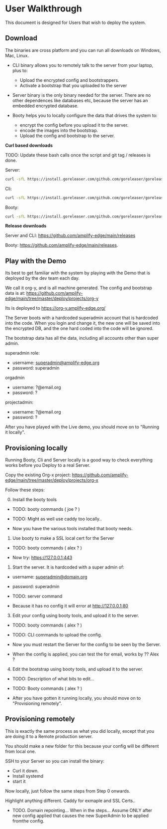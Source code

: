 # User Walkthrough

This document is designed for Users that wish to deploy the system.


## Download

The binaries are cross platform and you can run all downloads on Windows, Mac, Linux.

- CLI binary allows you to remotely talk to the server from your laptop, plus to:
	- Upload the encrypted config and bootstrappers.
	- Activate a bootstrap that you uploaded to the server

- Server binary is the only binary needed for the server. There are no other dependences like databases etc, because the server has an embedded encrypted database.

- Booty helps you to locally configure the data that drives the system to:
	- encrypt the config before you upload it to the server.
	- encode the images into the bootstrap.
	- Upload the config and bootstrap to the server.


**Curl based downloads**

TODO: Update these bash calls once the script and git tag / releases is done.

Server:

```bash
curl -sfL https://install.goreleaser.com/github.com/goreleaser/goreleaser.sh | sh
```

Cli:

```bash
curl -sfL https://install.goreleaser.com/github.com/goreleaser/goreleaser.sh | sh
```

Booty:

```bash
curl -sfL https://install.goreleaser.com/github.com/goreleaser/goreleaser.sh | sh
```

**Release downloads**

Server and CLI: https://github.com/amplify-edge/main/releases

Booty: https://github.com/amplify-edge/main/releases.

## Play with the Demo

Its best to get familiar with the system by playing with the Demo that is deployed by the dev team each day.

We call it org-y, and is all machine generated. The config and bootstrap data is at: https://github.com/amplify-edge/main/tree/master/deploy/projects/org-y

Its is deployed to https://org-y.amplify-edge.org/

The Server boots with a hardcoded superadmin account that is hardcoded into the code. When you login and change it, the new one will be saved into the encrypted DB, and the one hard coded into the code will be ignored.

The bootstrap data has all the data, including all accounts other than super admin.

superadmin role:

- username: superadmin@amplify-edge.org
- password: superadmin

orgadmin

- username: ?@email.org
- password: ?

projectadmin:

- username: ?@email.org
- password: ?


After you have played with the Live demo, you should move on to "Running it locally".

## Provisioning locally

Running  Booty, Cli and Server locally is a good way to check everything works before you Deploy to a real Server.

Copy the existing Org-x project: https://github.com/amplify-edge/main/tree/master/deploy/projects/org-x


Follow these steps:

0. Install the booty tools

- TODO: booty commands ( joe ? ) 

- TODO: Might as well use caddy too locally..

- Now you have the various tools installed that booty needs.

1. Use booty to make a SSL local cert for the Server

- TODO: booty commands ( alex ? )

- Now try: https://127.0.0.1:443

1. Start the server. It is hardcoded with a super admin of:

- username: superadmin@domain.org
- password: superadmin

- TODO: server command

- Because it has no config it will error at http://127.0.0.1:80

3. Edit your config using booty tools, and upload it to the server.

- TODO: booty commands ( alex ? )

- TODO: CLI commands to upload the config.

- Now you must restart the Server for the config to be seen by the Server.

- When the config is applied, you can test the for email, works by ?? Alex ?


4. Edit the bootstrap using booty tools, and upload it to the server.

- TODO: Description of what bits to edit...

- TODO: Booty commands ( alex ? )

- After you have gotten it running locally, you should move on to "Provisioning remotely".

## Provisioning remotely

This is exactly the same process as what you did locally, except that you are doing it to a Remote production server.

You should make a new folder for this because your config will be different from local one.

SSH to your Server so you can install the binary:

- Curl it down.
- Install systemd
- start it

Now locally, just follow the same steps from Step 0 onwards.

Highlight anything different. Caddy for exmaple and SSL Certs..


- TODO. Domain repointing... When in the steps... Assume ONLY after new config applied that causes the new SuperAdmin to be applied fromthe config.